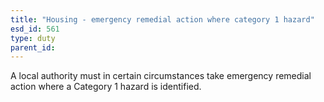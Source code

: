 ```yaml
---
title: "Housing - emergency remedial action where category 1 hazard"
esd_id: 561
type: duty
parent_id:  
---
```


A local authority must in certain circumstances take emergency remedial action where a Category 1 hazard is identified.

